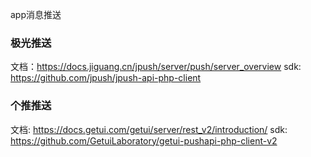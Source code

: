 app消息推送


### 极光推送

文档：https://docs.jiguang.cn/jpush/server/push/server_overview
sdk: https://github.com/jpush/jpush-api-php-client

### 个推推送

文档: https://docs.getui.com/getui/server/rest_v2/introduction/
sdk: https://github.com/GetuiLaboratory/getui-pushapi-php-client-v2
